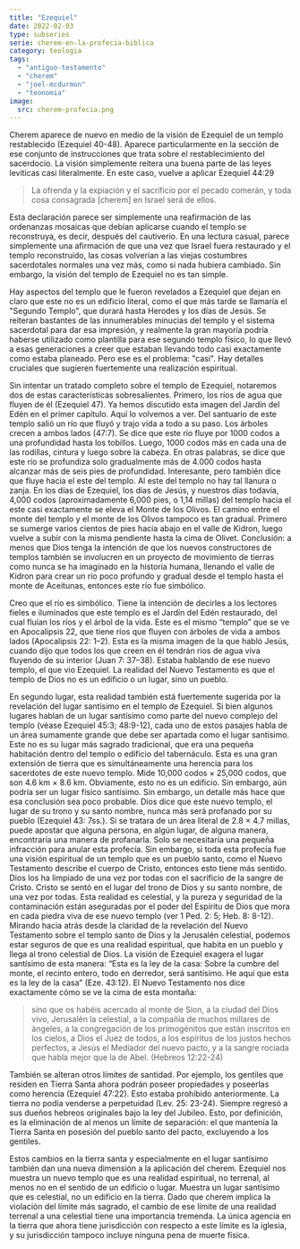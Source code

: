 ```yaml
---
title: "Ezequiel"
date: 2022-02-03
type: subseries
serie: cherem-en-la-profecia-biblica
category: teologia
tags:
  - "antiguo-testamento"
  - "cherem"
  - "joel-mcdurmon"
  - "teonomia"
image:
  src: cherem-profecia.png
---
```


Cherem aparece de nuevo en medio de la visión de Ezequiel de un templo restablecido (Ezequiel 40-48). Aparece particularmente en la sección de ese conjunto de instrucciones que trata sobre el restablecimiento del sacerdocio. La visión simplemente reitera una buena parte de las leyes levíticas casi literalmente. En este caso, vuelve a aplicar Ezequiel 44:29

> La ofrenda y la expiación y el sacrificio por el pecado comerán, y toda cosa consagrada \[cherem\] en Israel será de ellos.

Esta declaración parece ser simplemente una reafirmación de las ordenanzas mosaicas que debían aplicarse cuando el templo se reconstruya, es decir, después del cautiverio. En una lectura casual, parece simplemente una afirmación de que una vez que Israel fuera restaurado y el templo reconstruido, las cosas volverían a las viejas costumbres sacerdotales normales una vez más, como si nada hubiera cambiado. Sin embargo, la visión del templo de Ezequiel no es tan simple.

Hay aspectos del templo que le fueron revelados a Ezequiel que dejan en claro que este no es un edificio literal, como el que más tarde se llamaría el "Segundo Templo", que durará hasta Herodes y los días de Jesús. Se reiteran bastantes de las innumerables minucias del templo y el sistema sacerdotal para dar esa impresión, y realmente la gran mayoría podría haberse utilizado como plantilla para ese segundo templo físico, lo que llevó a esas generaciones a creer que estaban llevando todo casi exactamente como estaba planeado. Pero ese es el problema: "casi". Hay detalles cruciales que sugieren fuertemente una realización espiritual.

Sin intentar un tratado completo sobre el templo de Ezequiel, notaremos dos de estas características sobresalientes. Primero, los ríos de agua que fluyen de él (Ezequiel 47). Ya hemos discutido esta imagen del Jardín del Edén en el primer capítulo. Aquí lo volvemos a ver. Del santuario de este templo salió un río que fluyó y trajo vida a todo a su paso. Los árboles crecen a ambos lados (47:7). Se dice que este río fluye por 1000 codos a una profundidad hasta los tobillos. Luego, 1000 codos más en cada una de las rodillas, cintura y luego sobre la cabeza. En otras palabras, se dice que este río se profundiza solo gradualmente más de 4.000 codos hasta alcanzar más de seis pies de profundidad. Interesante, pero también dice que fluye hacia el este del templo. Al este del templo no hay tal llanura o zanja. En los días de Ezequiel, los días de Jesús, y nuestros días todavía, 4,000 codos (aproximadamente 6,000 pies, o 1,14 millas) del templo hacia el este casi exactamente se eleva el Monte de los Olivos. El camino entre el monte del templo y el monte de los Olivos tampoco es tan gradual. Primero se sumerge varios cientos de pies hacia abajo en el valle de Kidron, luego vuelve a subir con la misma pendiente hasta la cima de Olivet. Conclusión: a menos que Dios tenga la intención de que los nuevos constructores de templos también se involucren en un proyecto de movimiento de tierras como nunca se ha imaginado en la historia humana, llenando el valle de Kidron para crear un río poco profundo y gradual desde el templo hasta el monte de Aceitunas, entonces este río fue simbólico.

Creo que el río es simbólico. Tiene la intención de decirles a los lectores fieles e iluminados que este templo es el Jardín del Edén restaurado, del cual fluían los ríos y el árbol de la vida. Este es el mismo “templo” que se ve en Apocalipsis 22, que tiene ríos que fluyen con árboles de vida a ambos lados (Apocalipsis 22: 1–2). Esta es la misma imagen de la que habló Jesús, cuando dijo que todos los que creen en él tendrán ríos de agua viva fluyendo de su interior (Juan 7: 37–38). Estaba hablando de ese nuevo templo, el que vio Ezequiel. La realidad del Nuevo Testamento es que el templo de Dios no es un edificio o un lugar, sino un pueblo.

En segundo lugar, esta realidad también está fuertemente sugerida por la revelación del lugar santísimo en el templo de Ezequiel. Si bien algunos lugares hablan de un lugar santísimo como parte del nuevo complejo del templo (véase Ezequiel 45:3; 48:9-12), cada uno de estos pasajes habla de un área sumamente grande que debe ser apartada como el lugar santísimo. Este no es su lugar más sagrado tradicional, que era una pequeña habitación dentro del templo o edificio del tabernáculo. Esta es una gran extensión de tierra que es simultáneamente una herencia para los sacerdotes de este nuevo templo. Mide 10,000 codos × 25,000 codos, que son 4.6 km × 8.6 km. Obviamente, esto no es un edificio. Sin embargo, aún podría ser un lugar físico santísimo. Sin embargo, un detalle más hace que esa conclusión sea poco probable. Dios dice que este nuevo templo, el lugar de su trono y su santo nombre, nunca más será profanado por su pueblo (Ezequiel 43: 7ss.). Si se tratara de un área literal de 2.8 × 4.7 millas, puede apostar que alguna persona, en algún lugar, de alguna manera, encontraría una manera de profanarla. Solo se necesitaría una pequeña infracción para anular esta profecía. Sin embargo, si toda esta profecía fue una visión espiritual de un templo que es un pueblo santo, como el Nuevo Testamento describe el cuerpo de Cristo, entonces esto tiene más sentido. Dios los ha limpiado de una vez por todas con el sacrificio de la sangre de Cristo. Cristo se sentó en el lugar del trono de Dios y su santo nombre, de una vez por todas. Esta realidad es celestial, y la pureza y seguridad de la contaminación están aseguradas por el poder del Espíritu de Dios que mora en cada piedra viva de ese nuevo templo (ver 1 Ped. 2: 5; Heb. 8: 8-12). Mirando hacia atrás desde la claridad de la revelación del Nuevo Testamento sobre el templo santo de Dios y la Jerusalén celestial, podemos estar seguros de que es una realidad espiritual, que habita en un pueblo y llega al trono celestial de Dios. La visión de Ezequiel exagera el lugar santísimo de esta manera: “Esta es la ley de la casa: Sobre la cumbre del monte, el recinto entero, todo en derredor, será santísimo. He aquí que esta es la ley de la casa” (Eze. 43:12). El Nuevo Testamento nos dice exactamente cómo se ve la cima de esta montaña:

> sino que os habéis acercado al monte de Sion, a la ciudad del Dios vivo, Jerusalén la celestial, a la compañía de muchos millares de ángeles, a la congregación de los primogénitos que están inscritos en los cielos, a Dios el Juez de todos, a los espíritus de los justos hechos perfectos, a Jesús el Mediador del nuevo pacto, y a la sangre rociada que habla mejor que la de Abel. (Hebreos 12:22-24)

También se alteran otros límites de santidad. Por ejemplo, los gentiles que residen en Tierra Santa ahora podrán poseer propiedades y poseerlas como herencia (Ezequiel 47:22). Esto estaba prohibido anteriormente. La tierra no podía venderse a perpetuidad (Lev. 25: 23-24). Siempre regresó a sus dueños hebreos originales bajo la ley del Jubileo. Esto, por definición, es la eliminación de al menos un límite de separación: el que mantenía la Tierra Santa en posesión del pueblo santo del pacto, excluyendo a los gentiles.

Estos cambios en la tierra santa y especialmente en el lugar santísimo también dan una nueva dimensión a la aplicación del cherem. Ezequiel nos muestra un nuevo templo que es una realidad espiritual, no terrenal, al menos no en el sentido de un edificio o lugar. Muestra un lugar santísimo que es celestial, no un edificio en la tierra. Dado que cherem implica la violación del límite más sagrado, el cambio de ese límite de una realidad terrenal a una celestial tiene una importancia tremenda. La única agencia en la tierra que ahora tiene jurisdicción con respecto a este límite es la iglesia, y su jurisdicción tampoco incluye ninguna pena de muerte física.